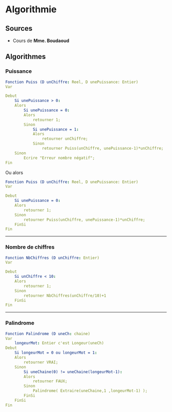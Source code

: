 <!--
Created by Its-Just-Nans - https://github.com/Its-Just-Nans
Copyright Its-Just-Nans
--->

# Algorithmie

## Sources

- Cours de **Mme. Boudaoud**

## Algorithmes

### Puissance

```yaml
Fonction Puiss (D unChiffre: Reel, D unePuissance: Entier)
Var

Debut
    Si unePuissance > 0:
    Alors
        Si unePuissance = 0:
        Alors
            retourner 1;
        Sinon
            Si unePuissance = 1:
            Alors
                retourner unChiffre;
            Sinon
                retourner Puiss(unChiffre, unePuissance-1)*unChiffre;
    Sinon
        Ecrire "Erreur nombre négatif";
Fin
```

Ou alors

```yaml
Fonction Puiss (D unChiffre: Reel, D unePuissance: Entier)
Var

Debut
    Si unePuissance = 0:
    Alors
        retourner 1;
    Sinon
        retourner Puiss(unChiffre, unePuissance-1)*unChiffre;
    FinSi
Fin
```




---

### Nombre de chiffres


```yaml
Fonction NbChiffres (D unChiffre: Entier)
Var

Debut
    Si unChiffre < 10:
    Alors
        retourner 1;
    Sinon
        retourner NbChiffres(unChiffre/10)+1
    FinSi
Fin
```

---

### Palindrome

```yaml
Fonction Palindrome (D uneCh: chaine)
Var
    longeurMot: Entier c'est Longeur(uneCh)
Debut
    Si longeurMot = 0 ou longeurMot = 1:
    Alors
        retourner VRAI;
    Sinon
        Si uneChaine(0) != uneChaine(longeurMot-1):
        Alors
            retourner FAUX;
        Sinon
            Palindrome( Extraire(uneChaine,1 ,longeurMot-1) );
        FinSi
    FinSi
Fin
```